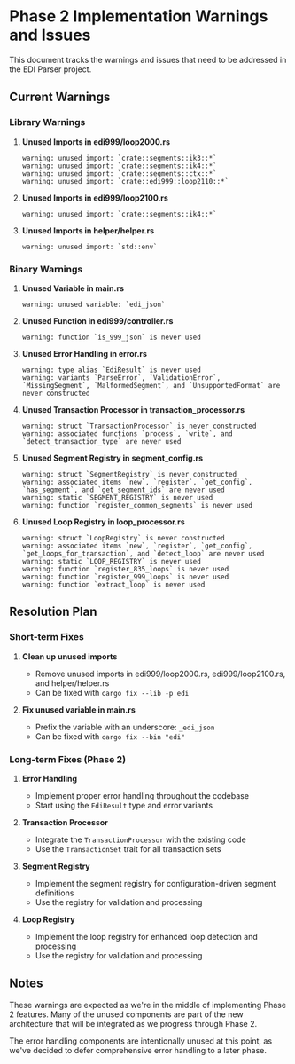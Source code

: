 # Phase 2 Implementation Warnings and Issues

This document tracks the warnings and issues that need to be addressed in the EDI Parser project.

## Current Warnings

### Library Warnings

1. **Unused Imports in edi999/loop2000.rs**
   ```
   warning: unused import: `crate::segments::ik3::*`
   warning: unused import: `crate::segments::ik4::*`
   warning: unused import: `crate::segments::ctx::*`
   warning: unused import: `crate::edi999::loop2110::*`
   ```

2. **Unused Imports in edi999/loop2100.rs**
   ```
   warning: unused import: `crate::segments::ik4::*`
   ```

3. **Unused Imports in helper/helper.rs**
   ```
   warning: unused import: `std::env`
   ```

### Binary Warnings

1. **Unused Variable in main.rs**
   ```
   warning: unused variable: `edi_json`
   ```

2. **Unused Function in edi999/controller.rs**
   ```
   warning: function `is_999_json` is never used
   ```

3. **Unused Error Handling in error.rs**
   ```
   warning: type alias `EdiResult` is never used
   warning: variants `ParseError`, `ValidationError`, `MissingSegment`, `MalformedSegment`, and `UnsupportedFormat` are never constructed
   ```

4. **Unused Transaction Processor in transaction_processor.rs**
   ```
   warning: struct `TransactionProcessor` is never constructed
   warning: associated functions `process`, `write`, and `detect_transaction_type` are never used
   ```

5. **Unused Segment Registry in segment_config.rs**
   ```
   warning: struct `SegmentRegistry` is never constructed
   warning: associated items `new`, `register`, `get_config`, `has_segment`, and `get_segment_ids` are never used
   warning: static `SEGMENT_REGISTRY` is never used
   warning: function `register_common_segments` is never used
   ```

6. **Unused Loop Registry in loop_processor.rs**
   ```
   warning: struct `LoopRegistry` is never constructed
   warning: associated items `new`, `register`, `get_config`, `get_loops_for_transaction`, and `detect_loop` are never used
   warning: static `LOOP_REGISTRY` is never used
   warning: function `register_835_loops` is never used
   warning: function `register_999_loops` is never used
   warning: function `extract_loop` is never used
   ```

## Resolution Plan

### Short-term Fixes

1. **Clean up unused imports**
   - Remove unused imports in edi999/loop2000.rs, edi999/loop2100.rs, and helper/helper.rs
   - Can be fixed with `cargo fix --lib -p edi`

2. **Fix unused variable in main.rs**
   - Prefix the variable with an underscore: `_edi_json`
   - Can be fixed with `cargo fix --bin "edi"`

### Long-term Fixes (Phase 2)

1. **Error Handling**
   - Implement proper error handling throughout the codebase
   - Start using the `EdiResult` type and error variants

2. **Transaction Processor**
   - Integrate the `TransactionProcessor` with the existing code
   - Use the `TransactionSet` trait for all transaction sets

3. **Segment Registry**
   - Implement the segment registry for configuration-driven segment definitions
   - Use the registry for validation and processing

4. **Loop Registry**
   - Implement the loop registry for enhanced loop detection and processing
   - Use the registry for validation and processing

## Notes

These warnings are expected as we're in the middle of implementing Phase 2 features. Many of the unused components are part of the new architecture that will be integrated as we progress through Phase 2.

The error handling components are intentionally unused at this point, as we've decided to defer comprehensive error handling to a later phase.
